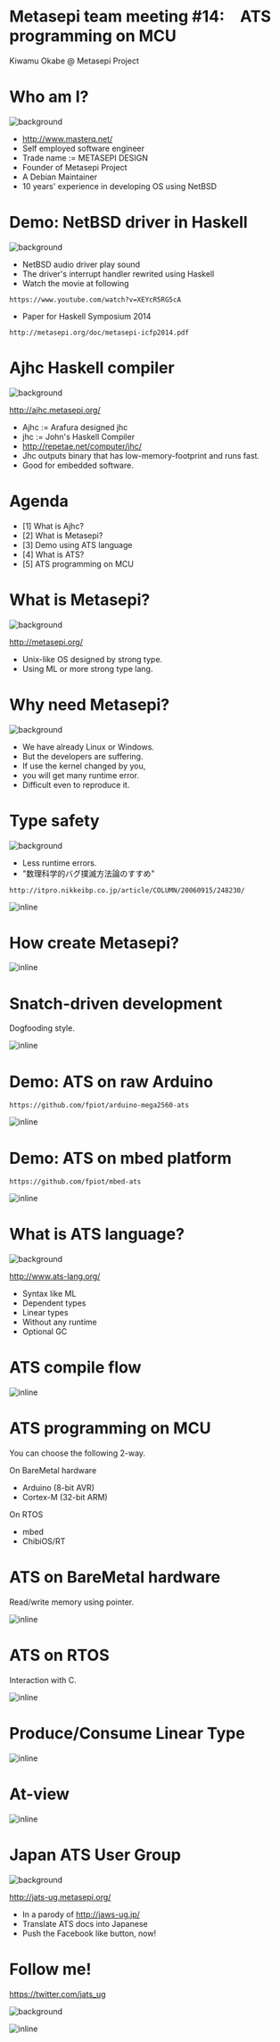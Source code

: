 # Metasepi team meeting #14:　ATS programming on MCU

Kiwamu Okabe @ Metasepi Project

# Who am I?
![background](img/enjoy.png)

* http://www.masterq.net/
* Self employed software engineer
* Trade name := METASEPI DESIGN
* Founder of Metasepi Project
* A Debian Maintainer
* 10 years' experience in developing OS using NetBSD

# Demo: NetBSD driver in Haskell
![background](img/demo_mov_netbsd.png)

* NetBSD audio driver play sound
* The driver's interrupt handler rewrited using Haskell
* Watch the movie at following

~~~
https://www.youtube.com/watch?v=XEYcR5RG5cA
~~~

* Paper for Haskell Symposium 2014

~~~
http://metasepi.org/doc/metasepi-icfp2014.pdf
~~~

# Ajhc Haskell compiler
![background](img/ajhc.png)

http://ajhc.metasepi.org/

* Ajhc := Arafura designed jhc
* jhc := John's Haskell Compiler
* http://repetae.net/computer/jhc/
* Jhc outputs binary that has low-memory-footprint and runs fast.
* Good for embedded software.

# Agenda

* [1] What is Ajhc?
* [2] What is Metasepi?
* [3] Demo using ATS language
* [4] What is ATS?
* [5] ATS programming on MCU

# What is Metasepi?
![background](img/metasepi.png)

http://metasepi.org/

* Unix-like OS designed by strong type.
* Using ML or more strong type lang.

# Why need Metasepi?

![background](img/mud.png)

* We have already Linux or Windows.
* But the developers are suffering.
* If use the kernel changed by you,
* you will get many runtime error.
* Difficult even to reproduce it.

# Type safety
![background](img/safe.png)

* Less runtime errors.
* "数理科学的バグ撲滅方法論のすすめ"

~~~
http://itpro.nikkeibp.co.jp/article/COLUMN/20060915/248230/
~~~

![inline](draw/2013-01-18-few_error.png)

# How create Metasepi?

![inline](draw/iterative.png)

# Snatch-driven development

Dogfooding style.

![inline](draw/2012-12-27-arafura_design.png)

# Demo: ATS on raw Arduino

~~~
https://github.com/fpiot/arduino-mega2560-ats
~~~

![inline](draw/demo_ats_arduino.png)

# Demo: ATS on mbed platform

~~~
https://github.com/fpiot/mbed-ats
~~~

![inline](draw/mbed_and_ats.png)

# What is ATS language?
![background](img/ats_hongwei.png)

http://www.ats-lang.org/

* Syntax like ML
* Dependent types
* Linear types
* Without any runtime
* Optional GC

# ATS compile flow

![inline](draw/flow.png)

# ATS programming on MCU

You can choose the following 2-way.

On BareMetal hardware

* Arduino (8-bit AVR)
* Cortex-M (32-bit ARM)

On RTOS

* mbed
* ChibiOS/RT

# ATS on BareMetal hardware

Read/write memory using pointer.

![inline](draw/ats_rw_pointer.png)

# ATS on RTOS

Interaction with C.

![inline](draw/ats_interaction_c.png)

# Produce/Consume Linear Type

![inline](draw/linear_consume.png)

# At-view

![inline](draw/at-view.png)

# Japan ATS User Group
![background](img/jats-ug_like.png)

http://jats-ug.metasepi.org/

* In a parody of http://jaws-ug.jp/
* Translate ATS docs into Japanese
* Push the Facebook like button, now!

# Follow me!

https://twitter.com/jats_ug

![background](img/twitter.png)

![inline](img/jats-ug_logo_v1.png)
